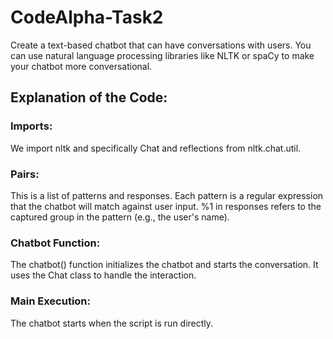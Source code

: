 # CodeAlpha-Task2
Create a text-based chatbot that can have conversations with users. You can use natural language processing libraries like NLTK or spaCy to make your chatbot more conversational.
<h2>Explanation of the Code:</h2>
<h3>Imports:</h3>
We import nltk and specifically Chat and reflections from nltk.chat.util.
<h3>Pairs:</h3>
This is a list of patterns and responses. Each pattern is a regular expression that the chatbot will match against user input.
%1 in responses refers to the captured group in the pattern (e.g., the user's name).
<h3>Chatbot Function:</h3>
The chatbot() function initializes the chatbot and starts the conversation.
It uses the Chat class to handle the interaction.
<h3>Main Execution:</h3>
The chatbot starts when the script is run directly.
